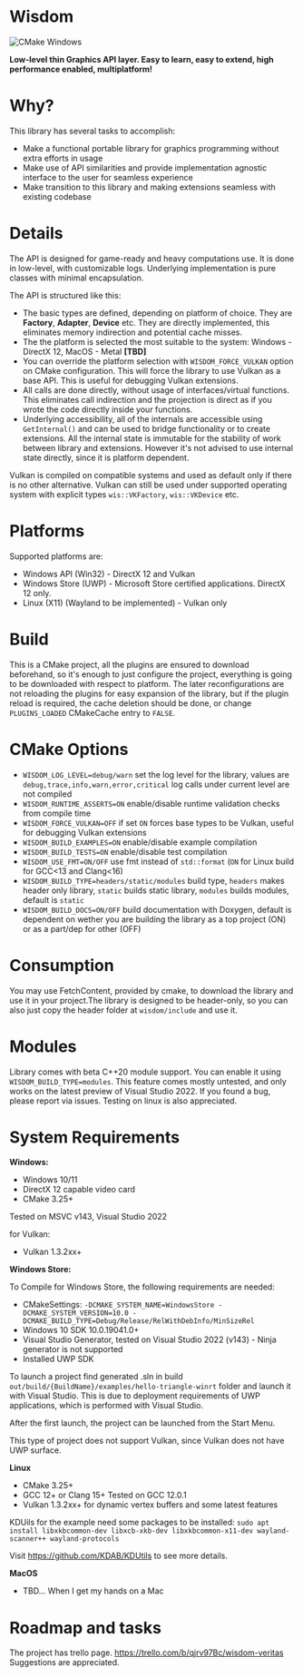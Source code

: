 # Wisdom

![CMake Windows](https://github.com/Agrael1/Wisdom/actions/workflows/cmake.yml/badge.svg)

**Low-level thin Graphics API layer. Easy to learn, easy to extend, high performance enabled, multiplatform!**

# Why?

This library has several tasks to accomplish:

- Make a functional portable library for graphics programming without extra efforts in usage
- Make use of API similarities and provide implementation agnostic interface to the user for seamless experience
- Make transition to this library and making extensions seamless with existing codebase

# Details

The API is designed for game-ready and heavy computations use. It is done in low-level, with customizable logs. Underlying implementation is pure classes with minimal encapsulation.

The API is structured like this:
 - The basic types are defined, depending on platform of choice. They are **Factory**, **Adapter**, **Device** etc. They are directly implemented, this eliminates memory indirection and potential cache misses.
 - The the platform is selected the most suitable to the system: Windows - DirectX 12, MacOS - Metal __[TBD]__
 - You can override the platform selection with `WISDOM_FORCE_VULKAN` option on CMake configuration. This will force the library to use Vulkan as a base API. This is useful for debugging Vulkan extensions.
 - All calls are done directly, without usage of interfaces/virtual functions. This eliminates call indirection and the projection is direct as if you wrote the code directly inside your functions.
 - Underlying accessibility, all of the internals are accessible using `GetInternal()` and can be used to bridge functionality or to create extensions. All the internal state is immutable for the stability of work between library and extensions. However it's not advised to use internal state directly, since it is platform dependent.

Vulkan is compiled on compatible systems and used as default only if there is no other alternative. Vulkan can still be used under supported operating system with explicit types `wis::VKFactory`, `wis::VKDevice` etc.

# Platforms

Supported platforms are:
- Windows API (Win32) - DirectX 12 and Vulkan
- Windows Store (UWP) - Microsoft Store certified applications. DirectX 12 only. 
- Linux (X11) (Wayland to be implemented) - Vulkan only

# Build

This is a CMake project, all the plugins are ensured to download beforehand, so it's enough to just configure the project, everything is going to be downloaded with respect to platform.
The later reconfigurations are not reloading the plugins for easy expansion of the library, but if the plugin reload is required, the cache deletion should be done, or change `PLUGINS_LOADED` CMakeCache entry to `FALSE`.

# CMake Options

- `WISDOM_LOG_LEVEL=debug/warn` set the log level for the library, values are `debug,trace,info,warn,error,critical` log calls under current level are not compiled
- `WISDOM_RUNTIME_ASSERTS=ON` enable/disable runtime validation checks from compile time
- `WISDOM_FORCE_VULKAN=OFF` if set `ON` forces base types to be Vulkan, useful for debugging Vulkan extensions
- `WISDOM_BUILD_EXAMPLES=ON` enable/disable example compilation 
- `WISDOM_BUILD_TESTS=ON` enable/disable test compilation 
- `WISDOM_USE_FMT=ON/OFF` use fmt instead of `std::format` (`ON` for Linux build for GCC<13 and Clang<16)
- `WISDOM_BUILD_TYPE=headers/static/modules` build type, `headers` makes header only library, `static` builds static library, `modules` builds modules, default is `static`- `WISDOM_BUILD_DOCS=ON/OFF` build documentation with Doxygen, default is dependent on wether you are building the library as a top project (ON) or as a part/dep for other (OFF)

# Consumption

You may use FetchContent, provided by cmake, to download the library and use it in your project.The library is designed to be header-only, so you can also just copy the header folder at `wisdom/include` and use it.

# Modules

Library comes with beta C++20 module support. You can enable it using `WISDOM_BUILD_TYPE=modules`.
This feature comes mostly untested, and only works on the latest preview of Visual Studio 2022.
If you found a bug, please report via issues. Testing on linux is also appreciated.

# System Requirements

**Windows:**
- Windows 10/11
- DirectX 12 capable video card
- CMake 3.25+

Tested on MSVC v143, Visual Studio 2022

for Vulkan:
- Vulkan 1.3.2xx+ 
 
**Windows Store:**

To Compile for Windows Store, the following requirements are needed:
- CMakeSettings: `-DCMAKE_SYSTEM_NAME=WindowsStore -DCMAKE_SYSTEM_VERSION=10.0 -DCMAKE_BUILD_TYPE=Debug/Release/RelWithDebInfo/MinSizeRel`
- Windows 10 SDK 10.0.19041.0+
- Visual Studio Generator, tested on Visual Studio 2022 (v143) - Ninja generator is not supported
- Installed UWP SDK

To launch a project find generated .sln in build `out/build/{BuildName}/examples/hello-triangle-winrt` folder and launch it with Visual Studio. This is due to deployment requirements of UWP applications, which is performed with Visual Studio.

After the first launch, the project can be launched from the Start Menu.

This type of project does not support Vulkan, since Vulkan does not have UWP surface.

**Linux**

- CMake 3.25+
- GCC 12+ or Clang 15+ Tested on GCC 12.0.1
- Vulkan 1.3.2xx+ for dynamic vertex buffers and some latest features

KDUils for the example need some packages to be installed:
`sudo apt install libxkbcommon-dev libxcb-xkb-dev libxkbcommon-x11-dev wayland-scanner++ wayland-protocols`

Visit https://github.com/KDAB/KDUtils to see more details.

**MacOS**
- TBD... When I get my hands on a Mac

# Roadmap and tasks

The project has trello page. https://trello.com/b/qjrv97Bc/wisdom-veritas
Suggestions are appreciated.
